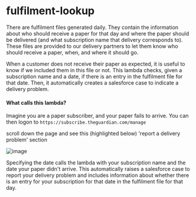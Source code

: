 # fulfilment-lookup

There are fulfilment files generated daily. They contain the information about who should receive a paper for that day 
 and where the paper should be delivered (and what subscription name that delivery corresponds to). These files are 
 provided to our delivery partners to let them know who should receive a paper, when, and where it should go.  

When a customer does not receive their paper as expected, it is useful to know if we included them in this file or not. 
This lambda checks, given a subscription name and a date, if there is an entry in the fulfilment file for that date.
Then, it automatically creates a salesforce case to indicate a delivery problem. 

#### What calls this lambda?

Imagine you are a paper subscriber, and your paper fails to arrive. You can then logon to 
`https://subscribe.theguardian.com/manage`

scroll down the page and see this (highlighted below) 'report a delivery problem' section

![image](https://user-images.githubusercontent.com/3072877/50844648-1403e380-1363-11e9-8000-d649e7955f09.png)

Specifying the date calls the lambda with your subscription name and the date your paper didn't arrive. This 
automatically raises a salesforce case to report your delivery problem and includes information about whether 
there is an entry for your subscription for that date in the fulfilment file for that day. 